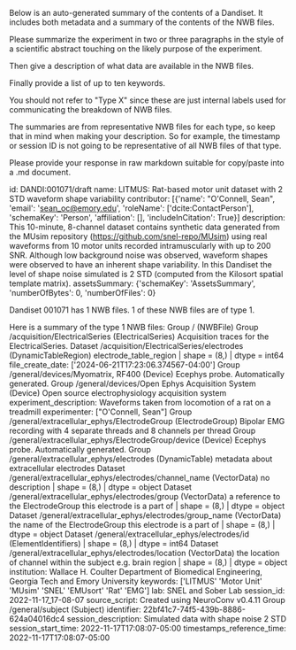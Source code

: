 
Below is an auto-generated summary of the contents of a Dandiset. It includes both metadata and a summary of the contents of the NWB files.

Please summarize the experiment in two or three paragraphs in the style of a scientific abstract touching on the likely purpose of the experiment.

Then give a description of what data are available in the NWB files.

Finally provide a list of up to ten keywords.

You should not refer to "Type X" since these are just internal labels used for communicating the breakdown of NWB files.

The summaries are from representative NWB files for each type, so keep that in mind when making your description. So for example, the timestamp or session ID is not going to be representative of all NWB files of that type.

Please provide your response in raw markdown suitable for copy/paste into a .md document.


id: DANDI:001071/draft
name: LITMUS: Rat-based motor unit dataset with 2 STD waveform shape variability
contributor: [{'name': "O'Connell, Sean", 'email': 'sean_oc@emory.edu', 'roleName': ['dcite:ContactPerson'], 'schemaKey': 'Person', 'affiliation': [], 'includeInCitation': True}]
description: This 10-minute, 8-channel dataset contains synthetic data generated from the MUsim repository (https://github.com/snel-repo/MUsim) using real waveforms from 10 motor units recorded intramuscularly with up to 200 SNR. Although low background noise was observed, waveform shapes were observed to have an inherent shape variability. In this Dandiset the level of shape noise simulated is 2 STD (computed from the Kilosort spatial template matrix).
assetsSummary: {'schemaKey': 'AssetsSummary', 'numberOfBytes': 0, 'numberOfFiles': 0}

Dandiset 001071 has 1 NWB files.
1 of these NWB files are of type 1.


Here is a summary of the type 1 NWB files:
  Group / (NWBFile) 
  Group /acquisition/ElectricalSeries (ElectricalSeries) Acquisition traces for the ElectricalSeries.
  Dataset /acquisition/ElectricalSeries/electrodes (DynamicTableRegion) electrode_table_region | shape = (8,) | dtype = int64
  file_create_date: ['2024-06-21T17:23:06.374567-04:00']
  Group /general/devices/Myomatrix, RF400 (Device) Ecephys probe. Automatically generated.
  Group /general/devices/Open Ephys Acquisition System (Device) Open source electrophysiology acquisition system
  experiment_description: Waveforms taken from locomotion of a rat on a treadmill
  experimenter: ["O'Connell, Sean"]
  Group /general/extracellular_ephys/ElectrodeGroup (ElectrodeGroup) Bipolar EMG recording with 4 separate threads and 8 channels per thread
  Group /general/extracellular_ephys/ElectrodeGroup/device (Device) Ecephys probe. Automatically generated.
  Group /general/extracellular_ephys/electrodes (DynamicTable) metadata about extracellular electrodes
  Dataset /general/extracellular_ephys/electrodes/channel_name (VectorData) no description | shape = (8,) | dtype = object
  Dataset /general/extracellular_ephys/electrodes/group (VectorData) a reference to the ElectrodeGroup this electrode is a part of | shape = (8,) | dtype = object
  Dataset /general/extracellular_ephys/electrodes/group_name (VectorData) the name of the ElectrodeGroup this electrode is a part of | shape = (8,) | dtype = object
  Dataset /general/extracellular_ephys/electrodes/id (ElementIdentifiers)  | shape = (8,) | dtype = int64
  Dataset /general/extracellular_ephys/electrodes/location (VectorData) the location of channel within the subject e.g. brain region | shape = (8,) | dtype = object
  institution: Wallace H. Coulter Department of Biomedical Engineering, Georgia Tech and Emory University
  keywords: ['LITMUS' 'Motor Unit' 'MUsim' 'SNEL' 'EMUsort' 'Rat' 'EMG']
  lab: SNEL and Sober Lab
  session_id: 2022-11-17_17-08-07
  source_script: Created using NeuroConv v0.4.11
  Group /general/subject (Subject) 
  identifier: 22bf41c7-74f5-439b-8886-624a04016dc4
  session_description: Simulated data with shape noise 2 STD
  session_start_time: 2022-11-17T17:08:07-05:00
  timestamps_reference_time: 2022-11-17T17:08:07-05:00

